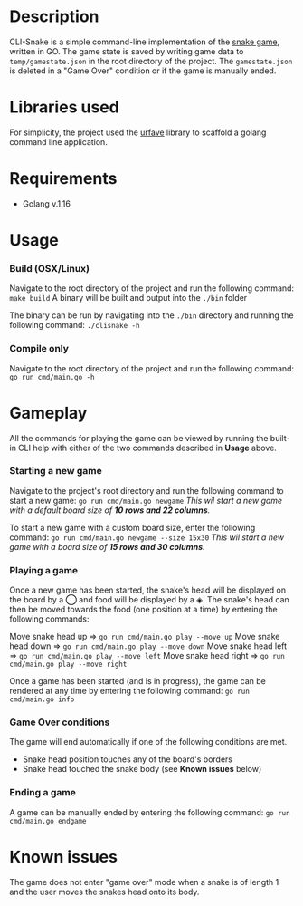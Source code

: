 # Description
CLI-Snake is a simple command-line implementation of the [snake game](https://en.wikipedia.org/wiki/Snake_(video_game_genre)), written in GO. The game state is saved by writing game data to ```temp/gamestate.json``` in the root directory of the project. The ```gamestate.json``` is deleted in a "Game Over" condition or if the game is manually ended.

# Libraries used
For simplicity, the project used the [urfave](https://github.com/urfave/cli) library to scaffold a golang command line application.

# Requirements
- Golang v.1.16

# Usage
### Build (OSX/Linux)
Navigate to the root directory of the project and run the following command:
```make build```
A binary will be built and output into the ```./bin``` folder

The binary can be run by navigating into the ```./bin``` directory and running the following command:
```./clisnake -h```

### Compile only
Navigate to the root directory of the project and run the following command:
```go run cmd/main.go -h```

# Gameplay
All the commands for playing the game can be viewed by running the built-in CLI help with either of the two commands described in **Usage** above.

### Starting a new game
Navigate to the project's root directory and run the following command to start a new game:
```go run cmd/main.go newgame```
_This wil start a new game with a default board size of **10 rows and 22 columns**._

To start a new game with a custom board size, enter the following command:
```go run cmd/main.go newgame --size 15x30```
_This wil start a new game with a board size of **15 rows and 30 columns**._

### Playing a game
Once a new game has been started, the snake's head will be displayed on the board by a **◯** and food will be displayed by a ◈. The snake's head can then be moved towards the food (one position at a time) by entering the following commands:

Move snake head up => ```go run cmd/main.go play --move up```
Move snake head down => ```go run cmd/main.go play --move down```
Move snake head left => ```go run cmd/main.go play --move left```
Move snake head right => ```go run cmd/main.go play --move right```

Once a game has been started (and is in progress), the game can be rendered at any time by entering the following command:
```go run cmd/main.go info```

### Game Over conditions
The game will end automatically if one of the following conditions are met.
- Snake head position touches any of the board's borders
- Snake head touched the snake body (see **Known issues** below)

### Ending a game
A game can be manually ended by entering the following command:
```go run cmd/main.go endgame```

# Known issues
The game does not enter "game over" mode when a snake is of length 1 and the user moves the snakes head onto its body.